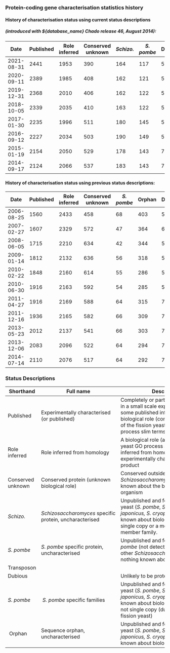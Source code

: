 ### Protein-coding gene characterisation statistics history

#### History of characterisation status using current status descriptions ####
##### (introduced with ${database_name} Chado release 46, August 2014): #####

<table>
 <thead>
  <tr>
   <th style="width: 100px;">Date</th>
   <th style="width: 100px;">Published</th>
   <th style="width: 100px;">Role inferred</th>
   <th style="width: 100px;">Conserved unknown</th>
   <th style="width: 100px;"><em><em><strong>Schizo.</strong></em></em></th>
   <th style="width: 100px;"><em>S. pombe</em></th>
   <th style="width: 100px;">Dubious</th>
   <th style="width: 100px;">Transposon</th>
   <th style="width: 100px;">Total</th>
  </tr>
 </thead>
 <tbody>
  <tr>
   <td>2021-08-31</td>
   <td>2441</td>
   <td>1953</td>
   <td>390</td>
   <td>164</td>
   <td>117</td>
   <td>55</td>
   <td>13</td>
   <td>5133</td>
  </tr>
 <tr>
  <td>2020-09-11</td>
  <td>2389</td>
  <td>1985</td>
  <td>408</td>
  <td>162</td>
  <td>121</td>
  <td>55</td>
  <td>13</td>
  <td>5133</td>
 </tr>
 <tr>
  <td>2019-12-31</td>
  <td>2368</td>
  <td>2010</td>
  <td>406</td>
  <td>162</td>
  <td>122</td>
  <td>55</td>
  <td>13</td>
  <td>5136</td>
 </tr>
 <tr>
  <td>2018-10-05</td>
  <td>2339</td>
  <td>2035</td>
  <td>410</td>
  <td>163</td>
  <td>122</td>
  <td>55</td>
  <td>13</td>
  <td>5137</td>
 </tr>
 <tr>
  <td>2017-01-30</td>
  <td>2235</td>
  <td>1996</td>
  <td>511</td>
  <td>180</td>
  <td>145</td>
  <td>54</td>
  <td>13</td>
  <td>5171</td>
 </tr>
 <tr>
  <td>2016-09-12</td>
  <td>2227</td>
  <td>2034</td>
  <td>503</td>
  <td>190</td>
  <td>149</td>
  <td>55</td>
  <td>13</td>
  <td>5171</td>
 </tr>
 <tr>
  <td>2015-01-19</td>
  <td>2154</td>
  <td>2050</td>
  <td>529</td>
  <td>178</td>
  <td>143</td>
  <td>76</td>
  <td>13</td>
  <td>5143</td>
 </tr>
 <tr>
  <td>2014-09-17</td>
  <td>2124</td>
  <td>2066</td>
  <td>537</td>
  <td>183</td>
  <td>143</td>
  <td>77</td>
  <td>&nbsp;13</td>
  <td>5143</td>
 </tr>
 </tbody>
</table>

#### History of characterisation status using previous status descriptions: ####

<table>
 <thead>
  <tr>
   <th style="width: 100px;">Date</th>
   <th style="width: 100px;">Published</th>
   <th style="width: 100px;">Role inferred</th>
   <th style="width: 100px;">Conserved unknown</th>
   <th style="width: 100px;"><em>S. pombe</em></th>
   <th style="width: 100px;">Orphan</th>
   <th style="width: 100px;">Dubious</th>
   <th style="width: 100px;">Transposon</th>
   <th style="width: 100px;">Total</th>
  </tr>
 </thead>
 <tbody>
 <tr>
  <td>2006-08-25</td>
  <td>1560</td>
  <td>2433</td>
  <td>458</td>
  <td>68</td>
  <td>403</td>
  <td>57</td>
  <td>&nbsp;</td>
  <td>4979</td>
 </tr>
 <tr>
  <td>2007-02-27</td>
  <td>1607</td>
  <td>2329</td>
  <td>572</td>
  <td>47</td>
  <td>364</td>
  <td>60</td>
  <td>&nbsp;</td>
  <td>4979</td>
 </tr>
 <tr>
  <td>2008-06-05</td>
  <td>1715</td>
  <td>2210</td>
  <td>634</td>
  <td>42</td>
  <td>344</td>
  <td>57</td>
  <td>&nbsp;</td>
  <td>5002</td>
 </tr>
 <tr>
  <td>2009-01-14</td>
  <td>1812</td>
  <td>2132</td>
  <td>636</td>
  <td>56</td>
  <td>318</td>
  <td>57</td>
  <td>&nbsp;</td>
  <td>5011</td>
 </tr>
 <tr>
  <td>2010-02-22</td>
  <td>1848</td>
  <td>2160</td>
  <td>614</td>
  <td>55</td>
  <td>286</td>
  <td>57</td>
  <td>&nbsp;</td>
  <td>5020</td>
 </tr>
 <tr>
  <td>2010-06-30</td>
  <td>1916</td>
  <td>2163</td>
  <td>592</td>
  <td>54</td>
  <td>285</td>
  <td>58</td>
  <td>11</td>
  <td>5025</td>
 </tr>
 <tr>
  <td>2011-04-27</td>
  <td>1916</td>
  <td>2169</td>
  <td>588</td>
  <td>64</td>
  <td>315</td>
  <td>79</td>
  <td>11</td>
  <td>5142</td>
 </tr>
 <tr>
  <td>2011-12-16</td>
  <td>1936</td>
  <td>2165</td>
  <td>582</td>
  <td>66</td>
  <td>309</td>
  <td>73</td>
  <td>11</td>
  <td>5142</td>
 </tr>
 <tr>
  <td>2013-05-23</td>
  <td>2012</td>
  <td>2137</td>
  <td>541</td>
  <td>66</td>
  <td>303</td>
  <td>71</td>
  <td>13</td>
  <td>5143</td>
 </tr>
 <tr>
  <td>2013-12-06</td>
  <td>2083</td>
  <td>2096</td>
  <td>522</td>
  <td>64</td>
  <td>294</td>
  <td>71</td>
  <td>13</td>
  <td>5143</td>
 </tr>
 <tr>
  <td>2014-07-14</td>
  <td>2110</td>
  <td>2076</td>
  <td>517</td>
  <td>64</td>
  <td>292</td>
  <td>71</td>
  <td>13</td>
  <td>5143</td>
 </tr>
 </tbody>
</table>

### Status Descriptions

<table>
<thead>
 <tr>
  <th>Shorthand</th>
  <th>Full name</th>
  <th>Description</th>
  <th>Comment</th>
 </tr>
</thead>
<tbody>
 <tr>
  <td>Published</td>
  <td>Experimentally characterised (or published)</td>
  <td>Completely or partially characterised in a small scale experiment, with some published information about the biological role (corresponding to any of the fission yeast GO biological process slim terms)</td>
  <td>&nbsp;</td>
 </tr>
 <tr>
  <td>Role inferred</td>
  <td>Role inferred from homology</td>
  <td>A biological role (as above, a fission yeast GO process slim term) is inferred from homology to an experimentally characterised gene product</td>
  <td>&nbsp;</td>
 </tr>
 <tr>
  <td>Conserved unknown</td>
  <td>Conserved protein (unknown biological role)</td>
  <td>Conserved outside the <em>Schizosaccharomyces</em>, but nothing known about the biological role in any organism</td>
  <td>&nbsp;</td>
 </tr>
 <tr>
  <td><em>Schizo.</em></td>
  <td><em><em>Schizosaccharomyces</em>&nbsp;</em>specific protein, uncharacterised</td>
  <td>Unpublished and found only in fission yeast (<em>S. pombe</em>,&nbsp;<em>S. octosporus,&nbsp;<em>S. japonicus, S. cryophilus</em></em><em></em>); nothing known about biological role. May be single copy or a member of a multi-member family.</td>
  <td>Introduced Sept. 2014</td>
 </tr>
 <tr>
  <td><em>S. pombe</em></td>
  <td><em><em>S. pombe</em>&nbsp;</em>specific protein, uncharacterised</td>
  <td>Unpublished and found only in&nbsp;<em>S. pombe&nbsp;</em>(not detected in other&nbsp;<em>Schizosaccharomyces</em>&nbsp;species); nothing known about biological role</td>
  <td>Introduced Sept. 2014&nbsp;</td>
 </tr>
 <tr>
  <td>Transposon</td>
  <td>&nbsp;</td>
  <td>&nbsp;</td>
  <td>&nbsp;</td>
 </tr>
 <tr>
  <td>Dubious</td>
  <td>&nbsp;</td>
  <td>Unlikely to be protein coding</td>
  <td>&nbsp;</td>
 </tr>
 <tr>
  <td><em>S. pombe</em></td>
  <td>&nbsp;<em>S. pombe</em>&nbsp;specific families</td>
  <td>Unpublished and found only in fission yeast (<em>S. pombe</em>,&nbsp;<em>S. octosporus,&nbsp;</em><em>S. japonicus, S. cryophilus</em>); nothing known about biological role, but are not single copy (duplications in fission yeast)</td>
  <td>&nbsp;Used Aug. 2006-Aug. 2014</td>
 </tr>
 <tr>
  <td>&nbsp;Orphan</td>
  <td>Sequence orphan, uncharacterised</td>
  <td>Unpublished and found only in fission yeast (<em>S. pombe</em>,&nbsp;<em>S. octosporus</em>,&nbsp;<em>S. japonicus, S. cryophilus</em>); nothing known about biological role</td>
  <td>Used Aug. 2006-Aug. 2014</td>
 </tr>
 </tbody>
 </table>
